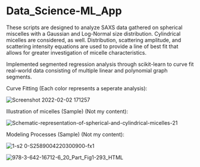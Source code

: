 # Data_Science-ML_App
These scripts are designed to analyze SAXS data gathered on spherical miscelles with a Gaussian and Log-Normal size distribution. Cylindrical micelles are considered, as well. Distribution, scattering amplitude, and scattering intensity equations are used to provide a line of best fit that allows for greater investigation of micelle characteristics.

Implemented segmented regression analysis through scikit-learn to curve fit real-world data consisting of multiple linear and polynomial graph segments.

Curve Fitting (Each color represents a seperate analysis):

![Screenshot 2022-02-02 171257](https://user-images.githubusercontent.com/75232089/152246291-3633807a-4678-4872-bf80-3c1c50031da4.png)


Illustration of micelles (Sample) (Not my content): 

![Schematic-representation-of-spherical-and-cylindrical-micelles-21](https://user-images.githubusercontent.com/75232089/150587711-cb972e08-a31e-4ac0-a193-18c748a2a6c3.png)

Modeling Processes (Sample) (Not my content):

![1-s2 0-S2589004220300900-fx1](https://user-images.githubusercontent.com/75232089/150587727-d2712d17-ba3e-4a4b-a5f9-8a4ab10927c2.jpg)

![978-3-642-16712-6_20_Part_Fig1-293_HTML](https://user-images.githubusercontent.com/75232089/150587736-23f173fc-c2f4-45e2-bf68-3ec0ab96af26.png)


